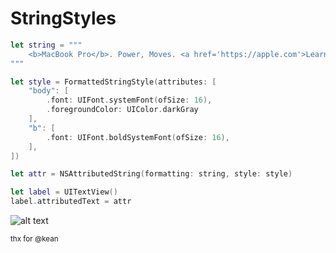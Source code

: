 # StringStyles

```swift
let string = """
    <b>MacBook Pro</b>. Power, Moves. <a href='https://apple.com'>Learn more.</a>
"""

let style = FormattedStringStyle(attributes: [
    "body": [
        .font: UIFont.systemFont(ofSize: 16),
        .foregroundColor: UIColor.darkGray
    ],
    "b": [
        .font: UIFont.boldSystemFont(ofSize: 16),
    ],
])

let attr = NSAttributedString(formatting: string, style: style)

let label = UITextView()
label.attributedText = attr
```

![alt text](https://i.imgur.com/xNOdnld.png "image")

<sup>thx for @kean<sup>
